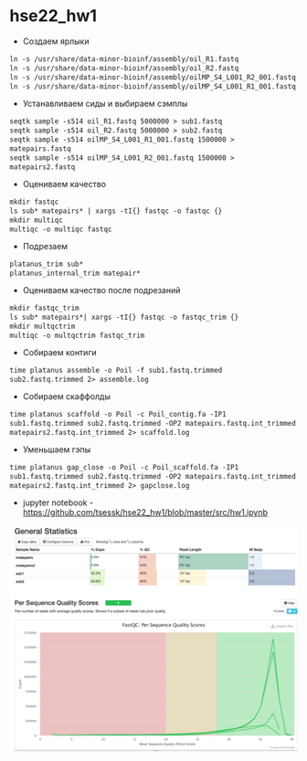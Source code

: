 # hse22_hw1
* Создаем ярлыки
```
ln -s /usr/share/data-minor-bioinf/assembly/oil_R1.fastq
ln -s /usr/share/data-minor-bioinf/assembly/oil_R2.fastq
ln -s /usr/share/data-minor-bioinf/assembly/oilMP_S4_L001_R2_001.fastq
ln -s /usr/share/data-minor-bioinf/assembly/oilMP_S4_L001_R1_001.fastq
```
* Устанавливаем сиды и выбираем сэмплы
```
seqtk sample -s514 oil_R1.fastq 5000000 > sub1.fastq
seqtk sample -s514 oil_R2.fastq 5000000 > sub2.fastq
seqtk sample -s514 oilMP_S4_L001_R1_001.fastq 1500000 > matepairs.fastq
seqtk sample -s514 oilMP_S4_L001_R2_001.fastq 1500000 > matepairs2.fastq
```
* Оцениваем качество
```
mkdir fastqc
ls sub* matepairs* | xargs -tI{} fastqc -o fastqc {}
mkdir multiqc
multiqc -o multiqc fastqc
```
* Подрезаем
```
platanus_trim sub*
platanus_internal_trim matepair*
```
* Оцениваем качество после подрезаний
```
mkdir fastqc_trim
ls sub* matepairs*| xargs -tI{} fastqc -o fastqc_trim {}
mkdir multqctrim
multiqc -o multqctrim fastqc_trim
```
* Собираем контиги
 ```
 time platanus assemble -o Poil -f sub1.fastq.trimmed sub2.fastq.trimmed 2> assemble.log
 ```
 * Собираем скаффолды 
 ```
 time platanus scaffold -o Poil -c Poil_contig.fa -IP1 sub1.fastq.trimmed sub2.fastq.trimmed -OP2 matepairs.fastq.int_trimmed matepairs2.fastq.int_trimmed 2> scaffold.log
 ```
 * Уменьшаем гэпы
 ```
 time platanus gap_close -o Poil -c Poil_scaffold.fa -IP1 sub1.fastq.trimmed sub2.fastq.trimmed -OP2 matepairs.fastq.int_trimmed  matepairs2.fastq.int_trimmed 2> gapclose.log
 ```
 * jupyter notebook - https://github.com/tsessk/hse22_hw1/blob/master/src/hw1.ipynb

![general](https://github.com/tsessk/hse22_hw1/blob/master/general.png)
![per_seq](https://github.com/tsessk/hse22_hw1/blob/master/per_seq_qs.png)
